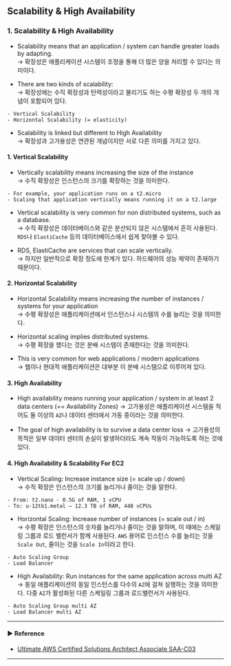 ## Scalability & High Availability
### 1. Scalability & High Availability
- Scalability means that an application / system can handle greater loads by adapting.  
→ 확장성은 애플리케이션 시스템이 조정을 통해 더 많은 양을 처리할 수 있다는 의미이다.

- There are two kinds of scalability:  
→ 확장성에는 수직 확장성과 탄력성이라고 불리기도 하는 수평 확장성 두 개의 개념이 포함되어 있다.
~~~
- Vertical Scalability
- Horizontal Scalability (= elasticity)
~~~

- Scalability is linked but different to High Availability  
→ 확장성과 고가용성은 연관된 개념이지만 서로 다른 의미를 가지고 있다.

#### 1. Vertical Scalability
- Vertically scalability means increasing the size of the instance  
→ 수직 확장성은 인스턴스의 크기를 확장하는 것을 의미한다.
~~~
- For example, your application runs on a t2.micro
- Scaling that application vertically means running it on a t2.large
~~~

- Vertical scalability is very common for non distributed systems, such as a database.  
→ 수직 확장성은 데이터베이스와 같은 분산되지 않은 시스템에서 흔히 사용된다. `RDS`나 `ElastiCache` 등의 데이터베이스에서 쉽게 찾아볼 수 있다.

- RDS, ElastiCache are services that can scale vertically.  
→ 하지만 일반적으로 확장 정도에 한계가 있다. 하드웨어의 성능 제약이 존재하기 때문이다.

#### 2. Horizontal Scalability
- Horizontal Scalability means increasing the number of instances / systems for your application  
→ 수평 확장성은 애플리케이션에서 인스턴스나 시스템의 수를 늘리는 것을 의미한다.
 
- Horizontal scaling implies distributed systems.  
→ 수평 확장을 했다는 것은 분배 시스템이 존재한다는 것을 의미한다.

- This is very common for web applications / modern applications  
→ 웹이나 현대적 애플리케이션은 대부분 이 분배 시스템으로 이루어져 있다.

#### 3. High Availability 
- High availability means running your application / system in at least 2 data centers (== Availability Zones)
→ 고가용성은 애플리케이션 시스템을 적어도 둘 이상의 `AZ`나 데이터 센터에서 가동 중이라는 것을 의미한다.

- The goal of high availability is to survive a data center loss
→ 고가용성의 목적은 일부 데이터 센터의 손실이 발생하더라도 계속 작동이 가능하도록 하는 것에 있다.

#### 4. High Availability & Scalability For EC2
- Vertical Scaling: Increase instance size (= scale up / down)  
→ 수직 확장은 인스턴스의 크기를 늘리거나 줄이는 것을 말한다.
~~~
- From: t2.nano - 0.5G of RAM, 1 vCPU
- To: u-12tb1.metal – 12.3 TB of RAM, 448 vCPUs
~~~

- Horizontal Scaling: Increase number of instances (= scale out / in)  
→ 수평 확장은 인스턴스의 숫자를 늘리거나 줄이는 것을 말하며, 이 때에는 스케일링 그룹과 로드 밸런서가 함께 사용된다.
`AWS` 용어로 인스턴스 수를 늘리는 것을 `Scale Out`, 줄이는 것을 `Scale In`이라고 한다.
~~~
- Auto Scaling Group
- Load Balancer
~~~

- High Availability: Run instances for the same application across multi AZ  
→ 동일 애플리케이션의 동일 인스턴스를 다수의 `AZ`에 걸쳐 실행하는 것을 의미한다. 다중 `AZ`가 활성화된 다른 스케일링 그룹과 로드밸런서가 사용된다.
~~~
- Auto Scaling Group multi AZ
- Load Balancer multi AZ
~~~

---
#### ▶ Reference
- [Ultimate AWS Certified Solutions Architect Associate SAA-C03](https://www.udemy.com/course/aws-certified-solutions-architect-associate-saa-c03/)
---

